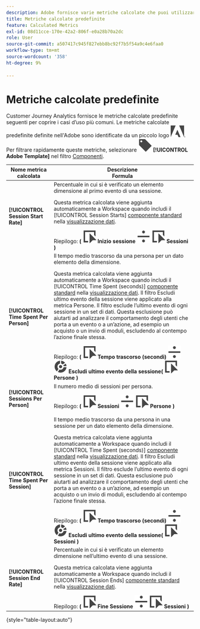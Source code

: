 ```yaml
---
description: Adobe fornisce varie metriche calcolate che puoi utilizzare. In questa pagina sono elencate tali metriche e i loro utilizzi previsti.
title: Metriche calcolate predefinite
feature: Calculated Metrics
exl-id: 08d11cce-170e-42a2-806f-e0a28b70a2dc
role: User
source-git-commit: a507417c945f827ebb8bc92f7b5f54a9c4e6faa0
workflow-type: tm+mt
source-wordcount: '358'
ht-degree: 9%

---
```


# Metriche calcolate predefinite

Customer Journey Analytics fornisce le metriche calcolate predefinite seguenti per coprire i casi d’uso più comuni. Le metriche calcolate predefinite definite nell&#39;Adobe sono identificate da un piccolo logo ![AdobeLogoSmall](/help/assets/icons/AdobeLogoSmall.svg). Per filtrare rapidamente queste metriche, selezionare ![Etichetta](/help/assets/icons/Label.svg) **[!UICONTROL Adobe Template]** nel filtro [Componenti](/help/components/overview.md#filter).

| Nome metrica calcolata | Descrizione<br/>Formula |
|---------|----------|
| **[!UICONTROL Session Start Rate]** | Percentuale in cui si è verificato un elemento dimensione al primo evento di una sessione.<p>Questa metrica calcolata viene aggiunta automaticamente a Workspace quando includi il [!UICONTROL Session Starts] [componente standard](/help/data-views/component-reference.md) nella [visualizzazione dati](/help/data-views/create-dataview.md).</p>Riepilogo: **(** ![Evento](/help/assets/icons/Event.svg) **Inizio sessione** ![Dividi](/help/assets/icons/Divide.svg) ![Evento](/help/assets/icons/Event.svg) **Sessioni** **)** |
| **[!UICONTROL Time Spent Per Person]** | Il tempo medio trascorso da una persona per un dato elemento della dimensione.<p>Questa metrica calcolata viene aggiunta automaticamente a Workspace quando includi il [!UICONTROL Time Spent (seconds)] [componente standard](/help/data-views/component-reference.md) nella [visualizzazione dati](/help/data-views/create-dataview.md). Il filtro Escludi ultimo evento della sessione viene applicato alla metrica Persone. Il filtro esclude l’ultimo evento di ogni sessione in un set di dati. Questa esclusione può aiutarti ad analizzare il comportamento degli utenti che porta a un evento o a un’azione, ad esempio un acquisto o un invio di moduli, escludendo al contempo l’azione finale stessa.</p>Riepilogo: **(** ![Evento](/help/assets/icons/Event.svg) **Tempo trascorso (secondi)** ![Dividi](/help/assets/icons/Divide.svg) ![Segmentazione](/help/assets/icons/Segmentation.svg) **Escludi ultimo evento della sessione(** ![Evento](/help/assets/icons/Event.svg) **Persone )** |
| **[!UICONTROL Sessions Per Person]** | Il numero medio di sessioni per persona.<p>Riepilogo: **(** ![Evento](/help/assets/icons/Event.svg) **Sessioni** ![Dividi](/help/assets/icons/Divide.svg) ![Evento](/help/assets/icons/Event.svg) **Persone** **)** |
| **[!UICONTROL Time Spent Per Session]** | Il tempo medio trascorso da una persona in una sessione per un dato elemento della dimensione.<p>Questa metrica calcolata viene aggiunta automaticamente a Workspace quando includi il [!UICONTROL Time Spent (seconds)] [componente standard](/help/data-views/component-reference.md) nella [visualizzazione dati](/help/data-views/create-dataview.md). Il filtro Escludi ultimo evento della sessione viene applicato alla metrica Sessioni. Il filtro esclude l’ultimo evento di ogni sessione in un set di dati. Questa esclusione può aiutarti ad analizzare il comportamento degli utenti che porta a un evento o a un’azione, ad esempio un acquisto o un invio di moduli, escludendo al contempo l’azione finale stessa.</p>Riepilogo: **(** ![Evento](/help/assets/icons/Event.svg) **Tempo trascorso (secondi)** ![Dividi](/help/assets/icons/Divide.svg) ![Segmentazione](/help/assets/icons/Segmentation.svg) **Escludi ultimo evento della sessione(** ![Evento](/help/assets/icons/Event.svg) **Sessioni )** |
| **[!UICONTROL Session End Rate]** | Percentuale in cui si è verificato un elemento dimensione nell’ultimo evento di una sessione. <p>Questa metrica calcolata viene aggiunta automaticamente a Workspace quando includi il [!UICONTROL Session Ends] [componente standard](/help/data-views/component-reference.md) nella [visualizzazione dati](/help/data-views/create-dataview.md).</p>Riepilogo: **(** ![Evento](/help/assets/icons/Event.svg) **Fine Sessione** ![Dividi](/help/assets/icons/Divide.svg) ![Evento](/help/assets/icons/Event.svg) **Sessioni** **)** |

{style="table-layout:auto"}
